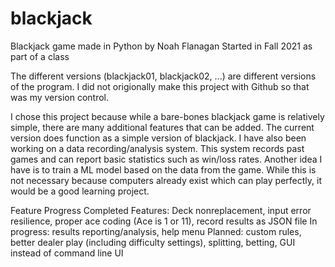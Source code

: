 # blackjack
Blackjack game made in Python by Noah Flanagan
Started in Fall 2021 as part of a class

The different versions (blackjack01, blackjack02, ...) are different versions of the program. I did not origionally make this project with Github so that was my version control.

I chose this project because while a bare-bones blackjack game is relatively simple, there are many additional features that can be added. The current version does function as a simple version of blackjack. I have also been working on a data recording/analysis system. This system records past games and can report basic statistics such as win/loss rates. Another idea I have is to train a ML model based on the data from the game. While this is not necessary because computers already exist which can play perfectly, it would be a good learning project.

Feature Progress
Completed Features: Deck nonreplacement, input error resilience, proper ace coding (Ace is 1 or 11), record results as JSON file
In progress: results reporting/analysis, help menu
Planned: custom rules, better dealer play (including difficulty settings), splitting, betting, GUI instead of command line UI
